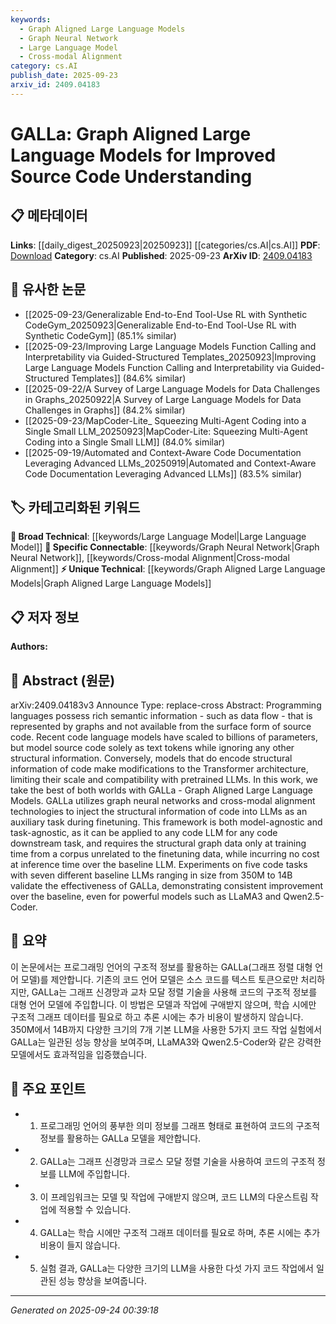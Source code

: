 ```yaml
---
keywords:
  - Graph Aligned Large Language Models
  - Graph Neural Network
  - Large Language Model
  - Cross-modal Alignment
category: cs.AI
publish_date: 2025-09-23
arxiv_id: 2409.04183
---
```


<!-- KEYWORD_LINKING_METADATA:
{
  "processed_timestamp": "2025-09-24T00:39:18.520412",
  "vocabulary_version": "1.0",
  "selected_keywords": [
    "Graph Aligned Large Language Models",
    "Graph Neural Network",
    "Large Language Model",
    "Cross-modal Alignment"
  ],
  "rejected_keywords": [],
  "similarity_scores": {
    "Graph Aligned Large Language Models": 0.78,
    "Graph Neural Network": 0.82,
    "Large Language Model": 0.75,
    "Cross-modal Alignment": 0.77
  },
  "extraction_method": "AI_prompt_based",
  "budget_applied": true,
  "candidates_json": {
    "candidates": [
      {
        "surface": "Graph Aligned Large Language Models",
        "canonical": "Graph Aligned Large Language Models",
        "aliases": [
          "GALLa"
        ],
        "category": "unique_technical",
        "rationale": "This is a novel framework combining graph neural networks with large language models, enhancing source code understanding.",
        "novelty_score": 0.85,
        "connectivity_score": 0.65,
        "specificity_score": 0.9,
        "link_intent_score": 0.78
      },
      {
        "surface": "Graph Neural Networks",
        "canonical": "Graph Neural Network",
        "aliases": [
          "GNN"
        ],
        "category": "specific_connectable",
        "rationale": "Graph neural networks are crucial for encoding structural information in source code, linking to existing graph-based methods.",
        "novelty_score": 0.4,
        "connectivity_score": 0.88,
        "specificity_score": 0.85,
        "link_intent_score": 0.82
      },
      {
        "surface": "Large Language Models",
        "canonical": "Large Language Model",
        "aliases": [
          "LLM"
        ],
        "category": "broad_technical",
        "rationale": "Large language models are central to the study, providing a basis for integrating graph-based enhancements.",
        "novelty_score": 0.3,
        "connectivity_score": 0.9,
        "specificity_score": 0.7,
        "link_intent_score": 0.75
      },
      {
        "surface": "Cross-modal alignment",
        "canonical": "Cross-modal Alignment",
        "aliases": [],
        "category": "specific_connectable",
        "rationale": "Cross-modal alignment is essential for integrating structural graph information with language models.",
        "novelty_score": 0.65,
        "connectivity_score": 0.78,
        "specificity_score": 0.8,
        "link_intent_score": 0.77
      }
    ],
    "ban_list_suggestions": [
      "source code",
      "baseline LLM",
      "training time"
    ]
  },
  "decisions": [
    {
      "candidate_surface": "Graph Aligned Large Language Models",
      "resolved_canonical": "Graph Aligned Large Language Models",
      "decision": "linked",
      "scores": {
        "novelty": 0.85,
        "connectivity": 0.65,
        "specificity": 0.9,
        "link_intent": 0.78
      }
    },
    {
      "candidate_surface": "Graph Neural Networks",
      "resolved_canonical": "Graph Neural Network",
      "decision": "linked",
      "scores": {
        "novelty": 0.4,
        "connectivity": 0.88,
        "specificity": 0.85,
        "link_intent": 0.82
      }
    },
    {
      "candidate_surface": "Large Language Models",
      "resolved_canonical": "Large Language Model",
      "decision": "linked",
      "scores": {
        "novelty": 0.3,
        "connectivity": 0.9,
        "specificity": 0.7,
        "link_intent": 0.75
      }
    },
    {
      "candidate_surface": "Cross-modal alignment",
      "resolved_canonical": "Cross-modal Alignment",
      "decision": "linked",
      "scores": {
        "novelty": 0.65,
        "connectivity": 0.78,
        "specificity": 0.8,
        "link_intent": 0.77
      }
    }
  ]
}
-->

# GALLa: Graph Aligned Large Language Models for Improved Source Code Understanding

## 📋 메타데이터

**Links**: [[daily_digest_20250923|20250923]] [[categories/cs.AI|cs.AI]]
**PDF**: [Download](https://arxiv.org/pdf/2409.04183.pdf)
**Category**: cs.AI
**Published**: 2025-09-23
**ArXiv ID**: [2409.04183](https://arxiv.org/abs/2409.04183)

## 🔗 유사한 논문
- [[2025-09-23/Generalizable End-to-End Tool-Use RL with Synthetic CodeGym_20250923|Generalizable End-to-End Tool-Use RL with Synthetic CodeGym]] (85.1% similar)
- [[2025-09-23/Improving Large Language Models Function Calling and Interpretability via Guided-Structured Templates_20250923|Improving Large Language Models Function Calling and Interpretability via Guided-Structured Templates]] (84.6% similar)
- [[2025-09-22/A Survey of Large Language Models for Data Challenges in Graphs_20250922|A Survey of Large Language Models for Data Challenges in Graphs]] (84.2% similar)
- [[2025-09-23/MapCoder-Lite_ Squeezing Multi-Agent Coding into a Single Small LLM_20250923|MapCoder-Lite: Squeezing Multi-Agent Coding into a Single Small LLM]] (84.0% similar)
- [[2025-09-19/Automated and Context-Aware Code Documentation Leveraging Advanced LLMs_20250919|Automated and Context-Aware Code Documentation Leveraging Advanced LLMs]] (83.5% similar)

## 🏷️ 카테고리화된 키워드
**🧠 Broad Technical**: [[keywords/Large Language Model|Large Language Model]]
**🔗 Specific Connectable**: [[keywords/Graph Neural Network|Graph Neural Network]], [[keywords/Cross-modal Alignment|Cross-modal Alignment]]
**⚡ Unique Technical**: [[keywords/Graph Aligned Large Language Models|Graph Aligned Large Language Models]]

## 📋 저자 정보

**Authors:** 

## 📄 Abstract (원문)

arXiv:2409.04183v3 Announce Type: replace-cross 
Abstract: Programming languages possess rich semantic information - such as data flow - that is represented by graphs and not available from the surface form of source code. Recent code language models have scaled to billions of parameters, but model source code solely as text tokens while ignoring any other structural information. Conversely, models that do encode structural information of code make modifications to the Transformer architecture, limiting their scale and compatibility with pretrained LLMs. In this work, we take the best of both worlds with GALLa - Graph Aligned Large Language Models. GALLa utilizes graph neural networks and cross-modal alignment technologies to inject the structural information of code into LLMs as an auxiliary task during finetuning. This framework is both model-agnostic and task-agnostic, as it can be applied to any code LLM for any code downstream task, and requires the structural graph data only at training time from a corpus unrelated to the finetuning data, while incurring no cost at inference time over the baseline LLM. Experiments on five code tasks with seven different baseline LLMs ranging in size from 350M to 14B validate the effectiveness of GALLa, demonstrating consistent improvement over the baseline, even for powerful models such as LLaMA3 and Qwen2.5-Coder.

## 📝 요약

이 논문에서는 프로그래밍 언어의 구조적 정보를 활용하는 GALLa(그래프 정렬 대형 언어 모델)를 제안합니다. 기존의 코드 언어 모델은 소스 코드를 텍스트 토큰으로만 처리하지만, GALLa는 그래프 신경망과 교차 모달 정렬 기술을 사용해 코드의 구조적 정보를 대형 언어 모델에 주입합니다. 이 방법은 모델과 작업에 구애받지 않으며, 학습 시에만 구조적 그래프 데이터를 필요로 하고 추론 시에는 추가 비용이 발생하지 않습니다. 350M에서 14B까지 다양한 크기의 7개 기본 LLM을 사용한 5가지 코드 작업 실험에서 GALLa는 일관된 성능 향상을 보여주며, LLaMA3와 Qwen2.5-Coder와 같은 강력한 모델에서도 효과적임을 입증했습니다.

## 🎯 주요 포인트

- 1. 프로그래밍 언어의 풍부한 의미 정보를 그래프 형태로 표현하여 코드의 구조적 정보를 활용하는 GALLa 모델을 제안합니다.
- 2. GALLa는 그래프 신경망과 크로스 모달 정렬 기술을 사용하여 코드의 구조적 정보를 LLM에 주입합니다.
- 3. 이 프레임워크는 모델 및 작업에 구애받지 않으며, 코드 LLM의 다운스트림 작업에 적용할 수 있습니다.
- 4. GALLa는 학습 시에만 구조적 그래프 데이터를 필요로 하며, 추론 시에는 추가 비용이 들지 않습니다.
- 5. 실험 결과, GALLa는 다양한 크기의 LLM을 사용한 다섯 가지 코드 작업에서 일관된 성능 향상을 보여줍니다.


---

*Generated on 2025-09-24 00:39:18*